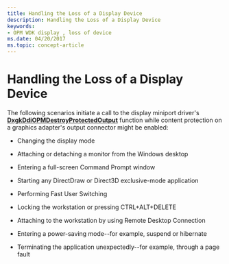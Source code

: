 ```yaml
---
title: Handling the Loss of a Display Device
description: Handling the Loss of a Display Device
keywords:
- OPM WDK display , loss of device
ms.date: 04/20/2017
ms.topic: concept-article
---
```


# Handling the Loss of a Display Device


The following scenarios initiate a call to the display miniport driver's [**DxgkDdiOPMDestroyProtectedOutput**](/windows-hardware/drivers/ddi/dispmprt/nc-dispmprt-dxgkddi_opm_destroy_protected_output) function while content protection on a graphics adapter's output connector might be enabled:

-   Changing the display mode

-   Attaching or detaching a monitor from the Windows desktop

-   Entering a full-screen Command Prompt window

-   Starting any DirectDraw or Direct3D exclusive-mode application

-   Performing Fast User Switching

-   Locking the workstation or pressing CTRL+ALT+DELETE

-   Attaching to the workstation by using Remote Desktop Connection

-   Entering a power-saving mode--for example, suspend or hibernate

-   Terminating the application unexpectedly--for example, through a page fault

 

